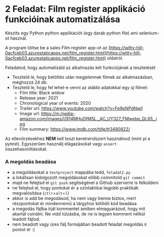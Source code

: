 # 2 Feladat: Film register applikáció funkcióinak automatizálása

Készíts egy Python python applikációt (egy darab python file) ami selenium-ot használ. 

A program töltse be a sales Film register app-ot az [https://witty-hill-0acfceb03.azurestaticapps.net/film_register.html](https://witty-hill-0acfceb03.azurestaticapps.net/film_register.html) oldalról.

Feladatod, hogy automatizáld az alkalmazás két funkciójának a tesztelését
* Teszteld le, hogy betöltés után megjelennek filmek az alkalmazásban, méghozzá 24 db.
* Teszteld le, hogy fel lehet-e venni az alábbi adatokkal egy új filmet:
    * Film title: Black widow
    * Release year: 2021
    * Chronological year of events: 2020
    * Trailer url: https://www.youtube.com/watch?v=Fp9pNPdNwjI
    * Image url: https://m.media-amazon.com/images/I/914MHuDfMSL._AC_UY327_FMwebp_QL65_.jpg
    * Film summary: https://www.imdb.com/title/tt3480822/


Az ellenőrzésekhez __NEM__ kell teszt keretrendszert használnod (mint pl a pytest).
Egyszerűen használj elágazásokat vagy `assert` összehasonlításokat.


### A megoldás beadása
* a megoldásokat a `testproject` mappába tedd, `feladat2.py`
* a lokálisan kidolgozott megoldásokat előbb commitold `git commit`
* majd ne felejtsd el `git push` segítségével a Github szerverre is felküldeni
* ne felejtsd el, hogy pontokat ér a szintaktikai legjobb praktikák megvalósítása (`ctlr`+`alt`+`l`)
* akkor is add be megodásod, ha nem vagy benne biztos, mert részpontokat ér mindennemű a tárgyhoz kötődő kód beadása
* a megodás fájlba írjál kommentet amiben elmagyarázod, hogy mit akartál csinálni. Ne vidd túlzásba, de ne is legyen komment nélkül leadott fájlod.
* nem beadott vagy üres fálj formájában beadott feladat megoldás `0` pontot ér :(
